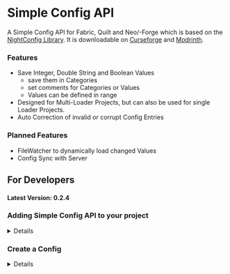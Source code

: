 # Simple Config API

A Simple Config API for Fabric, Quilt and Neo/-Forge which is based on the [NightConfig Library](https://github.com/TheElectronWill/night-config).
It is downloadable on [Curseforge](https://www.curseforge.com/minecraft/mc-mods/simple-config-api) and [Modrinth](https://modrinth.com/mod/simple-config-api).

### Features

- Save Integer, Double String and Boolean Values
  - save them in Categories
  - set comments for Categories or Values
  - Values can be defined in range
- Designed for Multi-Loader Projects, but can also be used for single Loader Projects.
- Auto Correction of invalid or corrupt Config Entries

### Planned Features
- FileWatcher to dynamically load changed Values 
- Config Sync with Server

## For Developers

#### Latest Version: 0.2.4

### Adding Simple Config API to your project
<details>

##### Main Repository
````groovy
    repositories {
        maven {
          name = "xStopho Maven"
          url = "https://raw.githubusercontent.com/Stein-N/resources/main/maven"
        }
    }
````
<details>
<summary>Common</summary>

````groovy
    dependencies {
        implementation 'xstopho.simpleconfigapi:simpleconfigapi-common:<mod_version>'
    }
````

</details>
<details>
<summary>Fabric</summary>

````groovy
    dependencies {
        implementation 'xstopho.simpleconfigapi:simpleconfigapi-fabric:<mod_version>'
    }
````

</details>
<details>
<summary>Forge</summary>

````groovy
    dependencies {
        implementation 'xstopho.simpleconfigapi:simpleconfigapi-forge:<mod_version>'
    }
````

</details>
<details>
<summary>Neoforge</summary>

````groovy
    dependencies {
        implementation 'xstopho.simpleconfigapi:simpleconfigapi-neoforge:<mod_version>'
    }
````

</details>
</details>

### Create a Config
<details>

Before defining Config Values you have to create a SimpleConfigBuilder.
````java
    SimpleConfigBuilder builder = new SimpleConfigBuilder();
````
All Config Values are saved as a Supplier.
````java
    Supplier<Integer> value_0 = builder.define(<key>, <IntegerValue>);
    Supplier<Double> value_1 = builder.define(<key>, <DoubleValue>);
    Supplier<String> value_2 = builder.define(<key>, <StringValue>);
    Supplier<Boolean> value_3 = builder.define(<key>, <BooleanValue>);
````
Registering / Creating the Config file
````java
    SimpleConfigRegitry.INSTANCE.register(<mod_id>, <SimpleConfigBuilder>);
    SimpleConfigRegitry.INSTANCE.register(<mod_id>, <fileName>, <SimpleConfigBuilder>);
````
For more information about defining Config Values or working with the Config in general watch the [Wiki](https://github.com/Stein-N/Simple-Config-API/wiki/How-to-use-the-API)
</details>